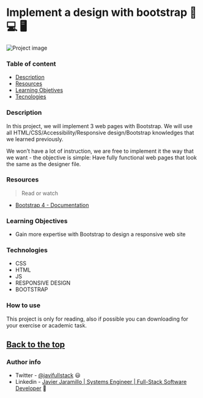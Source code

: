 # Implement a design with bootstrap 📱 💻 🖥


![Project image](https://www.clickittech.com.mx/wp-content/uploads/2018/02/Bootstrap4-Clickittech.png)

### Table of content

- [Description](#description)
- [Resources](#resources)
- [Learning Objetives](#learning-objectives)
- [Tecnologies](#technologies)
### Description

In this project, we will implement 3 web pages with Bootstrap. We will use all HTML/CSS/Accessibility/Responsive design/Bootstrap knowledges that we learned previously.

We won’t have a lot of instruction, we are free to implement it the way that we want - the objective is simple: Have fully functional web pages that look the same as the designer file.


### Resources 


>Read or watch

- [Bootstrap 4 - Documentation](https://getbootstrap.com/docs/4.1/getting-started/introduction/)

### Learning Objectives

- Gain more expertise with Bootstrap to design a responsive web site

### Technologies

- CSS
- HTML
- JS
- RESPONSIVE DESIGN
- BOOTSTRAP

### How to use

This project is only for reading, also if possible you can downloading for your exercise or academic task.

[Back to the top](#Implement-a-design)
---
### Author info

- Twitter - [@javifullstack](https://twitter.com/javifullstack) :smiley: 
- Linkedin - [Javier Jaramillo | Systems Engineer | Full-Stack Software Developer](https://www.linkedin.com/in/javier-jaramillo-346b681a1/) :gem:



